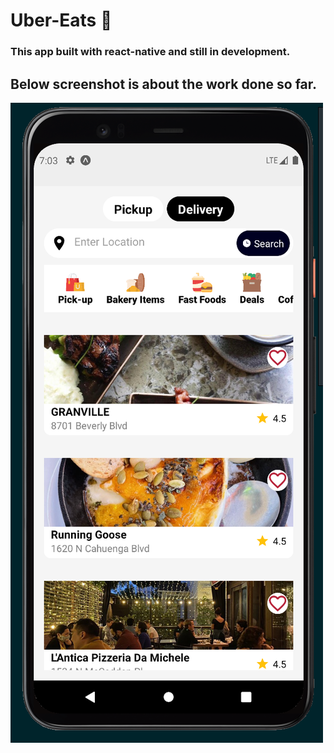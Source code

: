 # Uber-Eats 🚀

### This app built with react-native and still in development.

## Below screenshot is about the work done so far.
<img src='./assets/screenshots/18 june.png'>